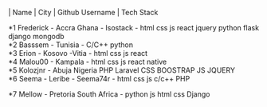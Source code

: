 | Name             |                 City  |                Github Username   |                Tech Stack 

*1 Frederick - Accra Ghana - Isostack - html css js react jquery python flask django mongodb 
<br>
*2 Basssem   - Tunisia     - C/C++ python
<br>
*3  Erion -  Kosovo  -Vitia - html css js react 
<br>
*4 Malou00 -  Kampala - html css js react native
<br>
*5 Kolozjnr - Abuja Nigeria PHP Laravel CSS BOOSTRAP JS JQUERY
<br>
*6 Seema - Leribe   - Seema74r - html css js c/c++ PHP

*7 Mellow - Pretoria South Africa - python js html css Django
